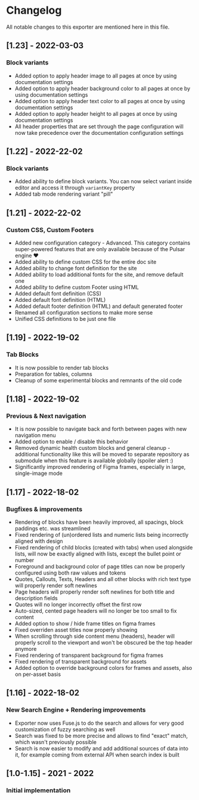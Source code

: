 # Changelog

All notable changes to this exporter are mentioned here in this file.

## [1.23] - 2022-03-03
### Block variants
- Added option to apply header image to all pages at once by using documentation settings
- Added option to apply header background color to all pages at once by using documentation settings
- Added option to apply header text color to all pages at once by using documentation settings
- Added option to apply header height to all pages at once by using documentation settings
- All header properties that are set through the page configuration will now take precedence over the documentation configuration settings

## [1.22] - 2022-22-02
### Block variants
- Added ability to define block variants. You can now select variant inside editor and access it through `variantKey` property
- Added tab mode rendering variant "pill"

## [1.21] - 2022-22-02
### Custom CSS, Custom Footers
- Added new configuration category - Advanced. This category contains super-powered features that are only available because of the Pulsar engine ❤️
- Added ability to define custom CSS for the entire doc site
- Added ability to change font definition for the site
- Added ability to load additional fonts for the site, and remove default one
- Added ability to define custom Footer using HTML
- Added default font definition (CSS)
- Added default font definition (HTML)
- Added default footer definition (HTML) and default generated footer
- Renamed all configuration sections to make more sense
- Unified CSS definitions to be just one file

## [1.19] - 2022-19-02
### Tab Blocks
- It is now possible to render tab blocks
- Preparation for tables, columns
- Cleanup of some experimental blocks and remnants of the old code

## [1.18] - 2022-19-02
### Previous & Next navigation
- It is now possible to navigate back and forth between pages with new navigation menu
- Added option to enable / disable this behavior
- Removed dynamic health custom blocks and general cleanup - additional functionality like this will be moved to separate repository as submodule when this feature is available globally (spoiler alert :)
- Significantly improved rendering of Figma frames, especially in large, single-image mode

## [1.17] - 2022-18-02
### Bugfixes & improvements
- Rendering of blocks have been heavily improved, all spacings, block paddings etc. was streamlined
- Fixed rendering of (un)ordered lists and numeric lists being incorrectly aligned with design
- Fixed rendering of child blocks (created with tabs) when used alongside lists, will now be exactly aligned with lists, except the bullet point or number  
- Foreground and background color of page titles can now be properly configured using both raw values and tokens
- Quotes, Callouts, Texts, Headers and all other blocks with rich text type will properly render soft newlines
- Page headers will properly render soft newlines for both title and description fields
- Quotes will no longer incorrectly offset the first row
- Auto-sized, cented page headers will no longer be too small to fix content
- Added option to show / hide frame titles on figma frames
- Fixed overriden asset titles now properly showing
- When scrolling through side content menu (headers), header will properly scroll to the viewport and won't be obscured be the top header anymore
- Fixed rendering of transparent background for figma frames
- Fixed rendering of transparent background for assets
- Added option to override background colors for frames and assets, also on per-asset basis


## [1.16] - 2022-18-02
### New Search Engine + Rendering improvements
- Exporter now uses Fuse.js to do the search and allows for very good customization of fuzzy searching as well
- Search was fixed to be more precise and allows to find "exact" match, which wasn't previously possible
- Search is now easier to modify and add additional sources of data into it, for example coming from external API when search index is built


## [1.0-1.15] - 2021 - 2022
### Initial implementation

